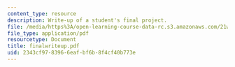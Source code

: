 ```yaml
---
content_type: resource
description: Write-up of a student's final project.
file: /media/https%3A/open-learning-course-data-rc.s3.amazonaws.com/21w-765j-interactive-and-non-linear-narrative-theory-and-practice-spring-2004/2343cf9783966eafbf6b8f4cf40b773e_finalwriteup.pdf
file_type: application/pdf
resourcetype: Document
title: finalwriteup.pdf
uid: 2343cf97-8396-6eaf-bf6b-8f4cf40b773e
---
```

